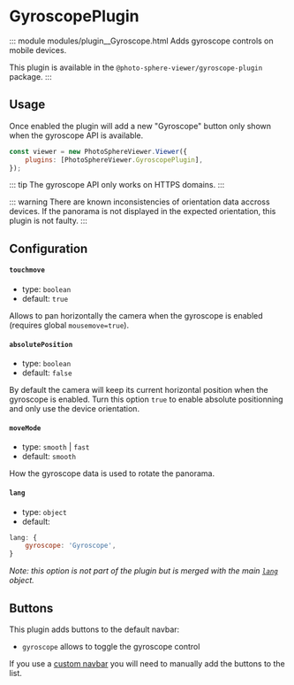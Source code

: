 # GyroscopePlugin

::: module modules/plugin__Gyroscope.html
Adds gyroscope controls on mobile devices.

This plugin is available in the `@photo-sphere-viewer/gyroscope-plugin` package.
:::

## Usage

Once enabled the plugin will add a new "Gyroscope" button only shown when the gyroscope API is available.

```js
const viewer = new PhotoSphereViewer.Viewer({
    plugins: [PhotoSphereViewer.GyroscopePlugin],
});
```

::: tip
The gyroscope API only works on HTTPS domains.
:::

::: warning
There are known inconsistencies of orientation data accross devices. If the panorama is not displayed in the expected orientation, this plugin is not faulty.
:::

## Configuration

#### `touchmove`

-   type: `boolean`
-   default: `true`

Allows to pan horizontally the camera when the gyroscope is enabled (requires global `mousemove=true`).

#### `absolutePosition`

-   type: `boolean`
-   default: `false`

By default the camera will keep its current horizontal position when the gyroscope is enabled. Turn this option `true` to enable absolute positionning and only use the device orientation.

#### `moveMode`

-   type: `smooth` | `fast`
-   default: `smooth`

How the gyroscope data is used to rotate the panorama.

#### `lang`

-   type: `object`
-   default:

```js
lang: {
    gyroscope: 'Gyroscope',
}
```

_Note: this option is not part of the plugin but is merged with the main [`lang`](../guide/config.md#lang) object._

## Buttons

This plugin adds buttons to the default navbar:

-   `gyroscope` allows to toggle the gyroscope control

If you use a [custom navbar](../guide/navbar.md) you will need to manually add the buttons to the list.
